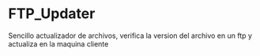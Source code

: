 FTP_Updater
===========

Sencillo actualizador de archivos, verifica la version del archivo en un ftp y actualiza en la maquina cliente
